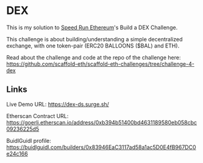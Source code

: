 # DEX

This is my solution to [Speed Run Ethereum](https://speedrunethereum.com/)'s Build a DEX Challenge.

This challenge is about building/understanding a simple decentralized exchange, with one token-pair (ERC20 BALLOONS ($BAL) and ETH).

Read about the challenge and code at the repo of the challenge here: https://github.com/scaffold-eth/scaffold-eth-challenges/tree/challenge-4-dex

## Links

Live Demo URL: https://dex-ds.surge.sh/

Etherscan Contract URL: https://goerli.etherscan.io/address/0xb394b51400bd4631189580eb058cbc09236225d5

BuidlGuidl profile: https://buidlguidl.com/builders/0x83946EaC3117ad58a1ac5D0E4fB967DC0e24c166
